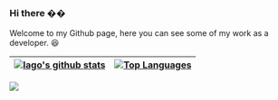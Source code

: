 ### Hi there ��

Welcome to my Github page, here you can see some of my work as a developer. 😆

| <a href="https://github.com/iagomartins/github-readme-stats"><img align="center" src="https://github-readme-stats-109p3gldu.vercel.app/api?username=iagomartins&show_icons=true&include_all_commits=true&theme=dark&hide_border=true" alt="Iago's github stats" /></a> | <a href="https://github.com/iagomartins/github-readme-stats"><img align="center" src="https://github-readme-stats-109p3gldu.vercel.app/api/top-langs/?username=iagomartins&layout=compact&theme=dark&hide_border=true" alt="Top Languages" /></a> |
| ---------------------------------------------------------------------------------------------------------------------------------------------------------------------------------------------------------------------------------------------------------------------- | ------------------------------------------------------------------------------------------------------------------------------------------------------------------------------------------------------------------------------------------------- |

<div align="left">
  <a href="https://skillicons.dev">
    <img src="https://skillicons.dev/icons?i=git,vscode,javascript,typescript,php,laravel,css,html,react,tailwind,nodejs,vue,docker,figma,github,materialui,linux,postman,vite,bootstrap,mysql,azure,unity" />
  </a>
  <br />
</div>
